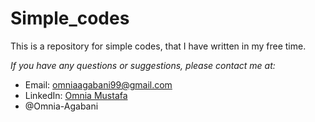 # Simple_codes

This is a repository for simple codes, that I have written in my free time.

*If you have any questions or suggestions, please contact me at:*

- Email: <omniaagabani99@gmail.com>
- LinkedIn: [Omnia Mustafa](https://www.linkedin.com/in/omniamustafa)
- @Omnia-Agabani